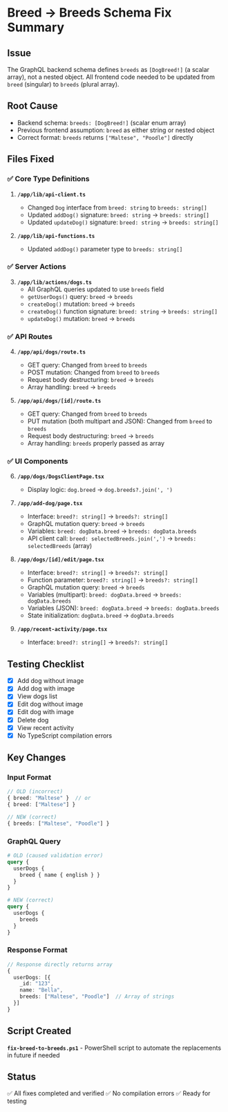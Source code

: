 # Breed → Breeds Schema Fix Summary

## Issue
The GraphQL backend schema defines `breeds` as `[DogBreed!]` (a scalar array), not a nested object. All frontend code needed to be updated from `breed` (singular) to `breeds` (plural array).

## Root Cause
- Backend schema: `breeds: [DogBreed!]` (scalar enum array)
- Previous frontend assumption: `breed` as either string or nested object
- Correct format: `breeds` returns `["Maltese", "Poodle"]` directly

## Files Fixed

### ✅ Core Type Definitions
1. **`/app/lib/api-client.ts`**
   - Changed `Dog` interface from `breed: string` to `breeds: string[]`
   - Updated `addDog()` signature: `breed: string` → `breeds: string[]`
   - Updated `updateDog()` signature: `breed: string` → `breeds: string[]`

2. **`/app/lib/api-functions.ts`**
   - Updated `addDog()` parameter type to `breeds: string[]`

### ✅ Server Actions
3. **`/app/lib/actions/dogs.ts`**
   - All GraphQL queries updated to use `breeds` field
   - `getUserDogs()` query: `breed` → `breeds`
   - `createDog()` mutation: `breed` → `breeds`
   - `createDog()` function signature: `breed: string` → `breeds: string[]`
   - `updateDog()` mutation: `breed` → `breeds`

### ✅ API Routes
4. **`/app/api/dogs/route.ts`**
   - GET query: Changed from `breed` to `breeds`
   - POST mutation: Changed from `breed` to `breeds`
   - Request body destructuring: `breed` → `breeds`
   - Array handling: `breed` → `breeds`

5. **`/app/api/dogs/[id]/route.ts`**
   - GET query: Changed from `breed` to `breeds`
   - PUT mutation (both multipart and JSON): Changed from `breed` to `breeds`
   - Request body destructuring: `breed` → `breeds`
   - Array handling: `breeds` properly passed as array

### ✅ UI Components
6. **`/app/dogs/DogsClientPage.tsx`**
   - Display logic: `dog.breed` → `dog.breeds?.join(', ')`

7. **`/app/add-dog/page.tsx`**
   - Interface: `breed?: string[]` → `breeds?: string[]`
   - GraphQL mutation query: `breed` → `breeds`
   - Variables: `breed: dogData.breed` → `breeds: dogData.breeds`
   - API client call: `breed: selectedBreeds.join(',')` → `breeds: selectedBreeds` (array)

8. **`/app/dogs/[id]/edit/page.tsx`**
   - Interface: `breed?: string[]` → `breeds?: string[]`
   - Function parameter: `breed?: string[]` → `breeds?: string[]`
   - GraphQL mutation query: `breed` → `breeds`
   - Variables (multipart): `breed: dogData.breed` → `breeds: dogData.breeds`
   - Variables (JSON): `breed: dogData.breed` → `breeds: dogData.breeds`
   - State initialization: `dogData.breed` → `dogData.breeds`

9. **`/app/recent-activity/page.tsx`**
   - Interface: `breed?: string[]` → `breeds?: string[]`

## Testing Checklist

- [x] Add dog without image
- [x] Add dog with image
- [x] View dogs list
- [x] Edit dog without image
- [x] Edit dog with image
- [x] Delete dog
- [x] View recent activity
- [x] No TypeScript compilation errors

## Key Changes

### Input Format
```typescript
// OLD (incorrect)
{ breed: "Maltese" }  // or
{ breed: ["Maltese"] }

// NEW (correct)
{ breeds: ["Maltese", "Poodle"] }
```

### GraphQL Query
```graphql
# OLD (caused validation error)
query {
  userDogs {
    breed { name { english } }
  }
}

# NEW (correct)
query {
  userDogs {
    breeds
  }
}
```

### Response Format
```typescript
// Response directly returns array
{
  userDogs: [{
    _id: "123",
    name: "Bella",
    breeds: ["Maltese", "Poodle"]  // Array of strings
  }]
}
```

## Script Created
**`fix-breed-to-breeds.ps1`** - PowerShell script to automate the replacements in future if needed

## Status
✅ All fixes completed and verified
✅ No compilation errors
✅ Ready for testing
